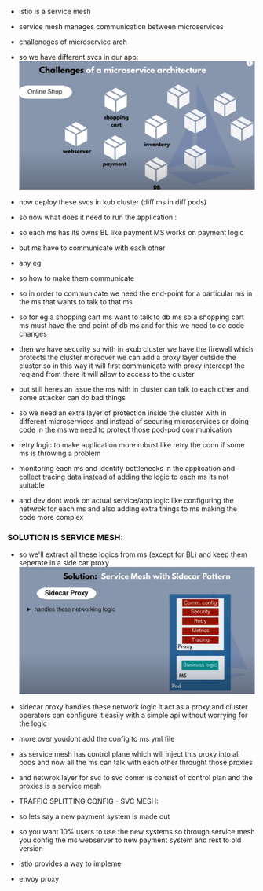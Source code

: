 - istio is a service mesh
- service mesh manages communication between microservices 

- challeneges of microservice arch

- so we have different svcs in our app:
![Alt text](image-9.png)
- now deploy these svcs in kub cluster (diff ms in diff pods)

- so now what does it need to run the application :
- so each ms has its owns BL like payment MS works on payment logic
- but ms have to communicate with each other 
- any eg
- so how to make them communicate

- so in order to communicate we need the end-point for a particular ms in the ms that wants to talk to that ms 
- so for eg a shopping cart ms want to talk to db ms so a shopping cart ms must have the end point of db ms and for this we need to do code changes 

- then we have security so with in akub cluster we have the firewall which protects the cluster moreover we can add a proxy layer outside the cluster so in this way it will first communicate with proxy intercept the req and from there it will allow to access to the cluster

- but still heres an issue the ms with in cluster can talk to each other and some attacker can do bad things

- so we need an extra layer of protection inside the cluster with in different microservices and instead of securing microservices or doing code in the ms we need to  protect those pod-pod communication 

- retry logic to make application more robust like retry the conn if some ms is throwing a problem 

- monitoring each ms and identify bottlenecks in the application and collect tracing data instead of adding the logic to each ms its not suitable 

- and dev dont work on actual service/app logic like configuring the netwrok for each ms and also adding extra things to ms making the code more complex

### SOLUTION IS SERVICE MESH:

- so we'll extract all these logics from ms (except for BL) and keep them seperate in a side car proxy
![Alt text](image-10.png)

- sidecar proxy handles these network logic it act as a proxy and cluster operators can configure it easily with a simple api without worrying for the logic

- more over youdont add the config to ms yml file 

- as service mesh has control plane which will inject this proxy into all pods and now all the ms can talk with each other throught those proxies

- and netwrok layer for svc to svc comm is consist of control plan and the proxies is a service mesh

- TRAFFIC SPLITTING CONFIG - SVC MESH:

- so lets say a new payment system is made out 
- so you want 10% users to use the new systems so through service mesh you config the ms webserver to new payment system and rest to old version

- istio provides a way to impleme
- envoy proxy